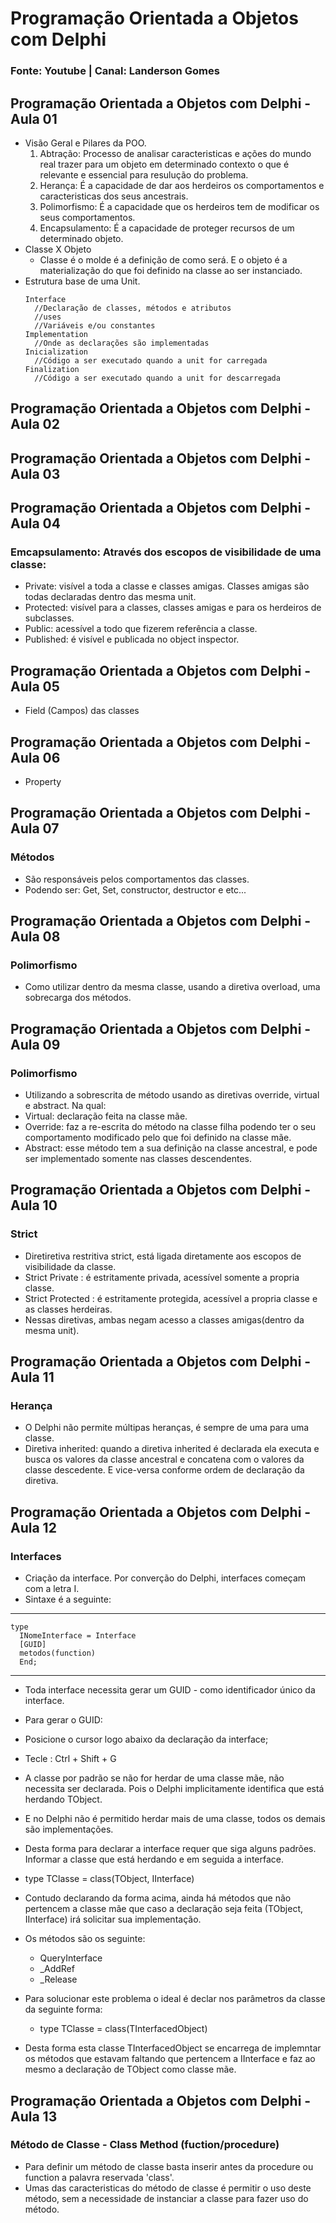 # Programação Orientada a Objetos com Delphi
### Fonte: Youtube | Canal: Landerson Gomes

## Programação Orientada a Objetos com Delphi - Aula 01
  - Visão Geral e Pilares da POO.
    1. Abtração: Processo de analisar caracteristicas e ações do mundo real trazer para um objeto em determinado contexto o que é relevante e essencial para resulução do problema.
    2. Herança: É a capacidade de dar aos herdeiros os comportamentos e caracteristicas dos seus ancestrais.
    3. Polimorfismo: É a capacidade que os herdeiros tem de modificar os seus comportamentos.
    4. Encapsulamento: É a capacidade de proteger recursos de um determinado objeto.
  - Classe X Objeto
    - Classe é o molde é a definição de como será. E o objeto é a materialização do que foi definido na classe ao ser instanciado.
  - Estrutura base de uma Unit.
    ```
    Interface
      //Declaração de classes, métodos e atributos
      //uses
      //Variáveis e/ou constantes 
    Implementation
      //Onde as declarações são implementadas
    Inicialization
      //Código a ser executado quando a unit for carregada
    Finalization
      //Código a ser executado quando a unit for descarregada

    ```
## Programação Orientada a Objetos com Delphi - Aula 02

## Programação Orientada a Objetos com Delphi - Aula 03

## Programação Orientada a Objetos com Delphi - Aula 04
### Emcapsulamento: Através dos escopos de visibilidade de uma classe:
- Private: visível a toda a classe e classes amigas. Classes amigas são todas declaradas dentro das mesma unit.
- Protected: visível para a classes, classes amigas e para os herdeiros de subclasses.
- Public: acessível a todo que fizerem referência a classe.
- Published: é visível e publicada no object inspector.

## Programação Orientada a Objetos com Delphi - Aula 05
- Field (Campos) das classes

## Programação Orientada a Objetos com Delphi - Aula 06
- Property

## Programação Orientada a Objetos com Delphi - Aula 07
### Métodos
- São responsáveis pelos comportamentos das classes. 
- Podendo ser: Get, Set, constructor, destructor e etc...

## Programação Orientada a Objetos com Delphi - Aula 08
### Polimorfismo
- Como utilizar dentro da mesma classe, usando a diretiva overload, uma sobrecarga dos métodos.

## Programação Orientada a Objetos com Delphi - Aula 09
### Polimorfismo
- Utilizando a sobrescrita de método usando as diretivas override, virtual e abstract. Na qual:
- Virtual: declaração feita na classe mãe.
- Override: faz a re-escrita do método na classe filha podendo ter o seu comportamento modificado pelo que foi definido na classe mãe.
- Abstract: esse método tem a sua definição na classe ancestral, e pode ser implementado somente nas classes descendentes.

## Programação Orientada a Objetos com Delphi - Aula 10
### Strict
- Diretiretiva restritiva strict, está ligada diretamente aos escopos de visibilidade da classe.
- Strict Private : é estritamente privada, acessível somente a propria classe.
- Strict Protected : é estritamente protegida, acessível a propria classe e as classes herdeiras.
- Nessas diretivas, ambas negam acesso a classes amigas(dentro da mesma unit).

## Programação Orientada a Objetos com Delphi - Aula 11
### Herança
- O Delphi não permite múltipas heranças, é sempre de uma para uma classe.
- Diretiva inherited: quando a diretiva inherited é declarada ela executa e busca os valores da classe ancestral e concatena com o valores da classe descedente. E vice-versa conforme ordem de declaração da diretiva.

## Programação Orientada a Objetos com Delphi - Aula 12
### Interfaces   
- Criação da interface. Por converção do Delphi, interfaces começam com a letra I.
- Sintaxe é a seguinte:
---
	type
	  INomeInterface = Interface
	  [GUID]
	  metodos(function)
	  End;
---
- Toda interface necessita gerar um GUID - como identificador único da interface.
- Para gerar o GUID:
- Posicione o cursor logo abaixo da declaração da interface;
- Tecle : Ctrl + Shift + G

- A classe por padrão se não for herdar de uma classe mãe, não necessita ser declarada. Pois o Delphi implicitamente identifica que está herdando TObject.
- E no Delphi não é permitido herdar mais de uma classe, todos os demais são implementações.
- Desta forma para declarar a interface requer que siga alguns padrões. Informar a classe que está herdando e em seguida a interface.
- type TClasse = class(TObject, IInterface)
- Contudo declarando da forma acima, ainda há métodos que não pertencem a classe mãe que caso a declaração seja feita (TObject, IInterface) irá solicitar sua implementação.
- Os métodos são os seguinte:  
  - QueryInterface
  - _AddRef
  - _Release
- Para solucionar este problema o ideal é declar nos parâmetros da classe da seguinte forma:
  - type TClasse = class(TInterfacedObject)
- Desta forma esta classe TInterfacedObject se encarrega de implemntar os métodos que estavam faltando que pertencem a IInterface e faz ao mesmo a declaração de TObject como classe mãe.

## Programação Orientada a Objetos com Delphi - Aula 13
### Método de Classe - Class Method (fuction/procedure)
- Para definir um método de classe basta inserir antes da procedure ou function a palavra reservada 'class'.
- Umas das caracteristicas do método de classe é permitir o uso deste método, sem a necessidade de instanciar a classe para fazer uso do método.
